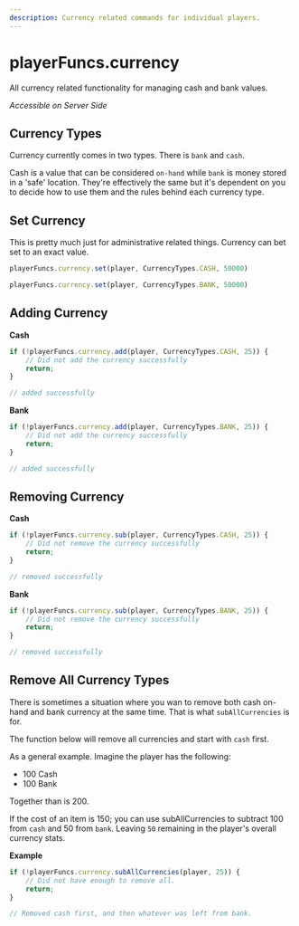 ```yaml
---
description: Currency related commands for individual players.
---
```


# playerFuncs.currency

All currency related functionality for managing cash and bank values.

_Accessible on Server Side_

## Currency Types

Currency currently comes in two types. There is `bank` and `cash`.

Cash is a value that can be considered `on-hand` while `bank` is money stored in a 'safe' location. They're effectively the same but it's dependent on you to decide how to use them and the rules behind each currency type.

## Set Currency

This is pretty much just for administrative related things. Currency can bet set to an exact value.

```typescript
playerFuncs.currency.set(player, CurrencyTypes.CASH, 50000)
```

```typescript
playerFuncs.currency.set(player, CurrencyTypes.BANK, 50000)
```

## Adding Currency

**Cash**

```typescript
if (!playerFuncs.currency.add(player, CurrencyTypes.CASH, 25)) {
    // Did not add the currency successfully
    return;
}

// added successfully
```

**Bank**

```typescript
if (!playerFuncs.currency.add(player, CurrencyTypes.BANK, 25)) {
    // Did not add the currency successfully
    return;
}

// added successfully
```

## Removing Currency

**Cash**

```typescript
if (!playerFuncs.currency.sub(player, CurrencyTypes.CASH, 25)) {
    // Did not remove the currency successfully
    return;
}

// removed successfully
```

**Bank**

```typescript
if (!playerFuncs.currency.sub(player, CurrencyTypes.BANK, 25)) {
    // Did not remove the currency successfully
    return;
}

// removed successfully
```

## Remove All Currency Types

There is sometimes a situation where you wan to remove both cash on-hand and bank currency at the same time. That is what `subAllCurrencies` is for.

The function below will remove all currencies and start with `cash` first.

As a general example. Imagine the player has the following:

* 100 Cash
* 100 Bank

Together than is 200.

If the cost of an item is 150; you can use subAllCurrencies to subtract 100 from `cash` and 50 from `bank`. Leaving `50` remaining in the player's overall currency stats.

**Example**

```typescript
if (!playerFuncs.currency.subAllCurrencies(player, 25)) {
    // Did not have enough to remove all.
    return;
}

// Removed cash first, and then whatever was left from bank.
```
